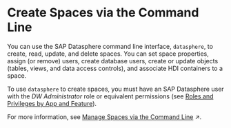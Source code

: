 <!-- loio0cee58fa7e6b404f8e11bd19318ea0ae -->

# Create Spaces via the Command Line

You can use the SAP Datasphere command line interface, `datasphere`, to create, read, update, and delete spaces. You can set space properties, assign \(or remove\) users, create database users, create or update objects \(tables, views, and data access controls\), and associate HDI containers to a space.

To use `datasphere` to create spaces, you must have an SAP Datasphere user with the *DW Administrator* role or equivalent permissions \(see [Roles and Privileges by App and Feature](../Managing-Users-and-Roles/roles-and-privileges-by-app-and-feature-2d8b7d0.md)\).

For more information, see [Manage Spaces via the Command Line](https://help.sap.com/viewer/9b8363ae47c347de9a027c0e5567a37a/DEV_CURRENT/en-US/5eac5b71e2d34c32b63f3d8d47a0b1d0.html "You can use the SAP Datasphere command line interface, datasphere, to create, read, update, and delete spaces. You can set space properties, assign (or remove) users, create database users, create or update objects (tables, views, and data access controls), and associate HDI containers to a space.") :arrow_upper_right:.

